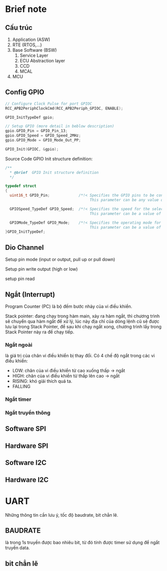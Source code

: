 # Brief note

## Cấu trúc

1. Application (ASW)
2. RTE (RTOS,...)
3. Base Software (BSW)
   1. Service Layer
   2. ECU Abstraction layer
   3. CCD
   4. MCAL
4. MCU

## Config GPIO

```c
// Configure Clock Pulse for port GPIOC
RCC_APB2PeriphClockCmd(RCC_APB2Periph_GPIOC, ENABLE);

GPIO_InitTypeDef gpio;

// Setup GPIO (more detail in beblow description)
gpio.GPIO_Pin = GPIO_Pin_13;
gpio.GPIO_Speed = GPIO_Speed_2MHz;
gpio.GPIO_Mode = GPIO_Mode_Out_PP;

GPIO_Init(GPIOC, &gpio);
```

Source Code GPIO Init structure definition:

```c
/** 
  * @brief  GPIO Init structure definition  
  */

typedef struct
{
  uint16_t GPIO_Pin;             /*!< Specifies the GPIO pins to be configured.
                                      This parameter can be any value of @ref GPIO_pins_define */

  GPIOSpeed_TypeDef GPIO_Speed;  /*!< Specifies the speed for the selected pins.
                                      This parameter can be a value of @ref GPIOSpeed_TypeDef */

  GPIOMode_TypeDef GPIO_Mode;    /*!< Specifies the operating mode for the selected pins.
                                      This parameter can be a value of @ref GPIOMode_TypeDef */
}GPIO_InitTypeDef;

```

## Dio Channel

Setup pin mode (input or output, pull up or pull down)

Setup pin write output (high or low)

setup pin read

## Ngắt (Interrupt)

Program Counter (PC) là bộ đếm bước nhảy của vi điều khiển.

Stack pointer: đang chạy trong hàm main, xảy ra hàm ngắt, thì chương trình sẽ chuyển qua hàm ngắt để xử lý, lúc này địa chỉ của dòng lệnh cũ sẽ được lưu lại trong Stack Pointer, để sau khi chạy ngắt xong, chương trình lấy trong Stack Pointer này ra để chạy tiếp.

### Ngắt ngoài

là giá trị của chân vi điều khiển bị thay đổi. Có 4 chế độ ngắt trong các vi điều khiển:

 - LOW: chân của vi điều khiển từ cao xuống thấp -> ngắt
 - HIGH: chân của vi điều khiển từ thấp lên cao -> ngắt
 - RISING: khó giải thích quá ta.
 - FALLING

### Ngắt timer



### Ngắt truyền thông



## Software SPI

## Hardware SPI

## Software I2C

## Hardware I2C

# UART
Những thông tin cần lưu ý, tốc độ baudrate, bit chẳn lẽ. 

## BAUDRATE
là trong 1s truyền được bao nhiêu bit, từ đó tính được timer sử dụng để ngắt truyền data.


## bit chẳn lẽ 